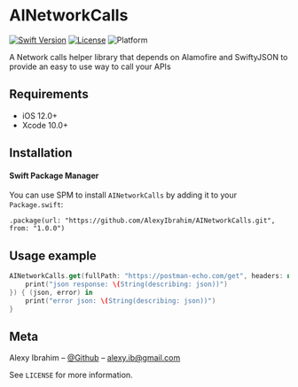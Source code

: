 # AINetworkCalls

[![Swift Version][swift-image]][swift-url]
[![License][license-image]][license-url] 
![Platform](https://img.shields.io/cocoapods/p/LFAlertController.svg?style=flat)

A Network calls helper library that depends on Alamofire and SwiftyJSON to provide an easy to use way to call your APIs

## Requirements

- iOS 12.0+
- Xcode 10.0+

## Installation

#### Swift Package Manager

You can use SPM to install `AINetworkCalls` by adding it to your `Package.swift`:

```
.package(url: "https://github.com/AlexyIbrahim/AINetworkCalls.git", from: "1.0.0")
```



## Usage example

```swift
AINetworkCalls.get(fullPath: "https://postman-echo.com/get", headers: nil, encoding: .default, parameters: parameters, displayWarnings: true, successCallback: { (json) in
	print("json response: \(String(describing: json))")
}) { (json, error) in
	print("error json: \(String(describing: json))")
}
```

## Meta

Alexy Ibrahim – [@Github](https://github.com/alexyibrahim) – alexy.ib@gmail.com

See ``LICENSE`` for more information.

[swift-image]:https://img.shields.io/badge/swift-5.0-orange.svg
[swift-url]: https://swift.org/
[license-image]: https://img.shields.io/badge/License-MIT-blue.svg
[license-url]: LICENSE.md

# 